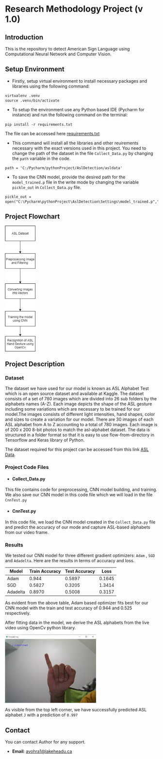 # Research Methodology Project (v 1.0)

## Introduction

This is the repository to detect American Sign Language using Computational Neural Network and Computer Vision. 

## Setup Environment

* Firstly, setup virtual environment to install necessary packages and libraries using the following command:

```
virtualenv .venv
source .venv/bin/activate
```

* To setup the environment use any Python based IDE (Pycharm for instance) and run the following command on the terminal:

`pip install -r requirements.txt`

The file can be accessed here [requirements.txt](https://github.com/aryanvohra/RM_AslDetection/blob/main/requirements.txt)


* This command will install all the libraries and other reuirements necessary with the exact versions used in this project. You need to change the path of the dataset in the file `Collect_Data.py` by changing the `path` variable in the code.

```
path = 'C:/Pycharm/pythonProject/AslDetection/asldata'
```

* To save the CNN model, provide the desired path for the `model_trained.p` file in the write mode by changing the variable `pickle_out` in `Collect_Data.py` file.

```
pickle_out = open("C:\Pycharm\pythonProject\AslDetection\Settings\model_trained.p","wb")
```

## Project Flowchart

<img src="https://github.com/aryanvohra/RM_AslDetection/blob/main/Images/CNN_Architecture.png" align="center"  width="100" />

## Project Description

### Dataset

The dataset we have used for our model is known as ASL Alphabet Test which is an open source dataset and available at Kaggle. The dataset consists of a set of 780 images which are divided into 26 sub folders by the alphabets names (A-Z). Each image depicts the shape of the ASL gesture including some variations which are necessary to be trained for our model.The images consists of different light intensities, hand shapes, color and sizes to create a variation for our model. There are 30 images of each ASL alphabet from A to Z accounting to a total of 780 images. Each image is of 200 x 200 8-bit photos to match the asl-alphabet dataset. The data is structured in a folder format so that it is easy to use flow-from-directory in Tensorflow and Keras library of Python.

The dataset required for this project can be accessed from this link [ASL Data](https://github.com/aryanvohra/RM_AslDetection/tree/main/asldata). 

### Project Code Files

* #### Collect_Data.py

This file contains code for preprocessing, CNN model building, and training. We also save our CNN model in this code file which we will load in the file `CnnTest.py`

* #### CnnTest.py

In this code file, we load the CNN model created in the `Collect_Data.py` file and predict the accuracy of our mode and capture ASL-based alphabets from our video frame.

### Results

We tested our CNN model for three different gradient optimizers: `Adam` , `SGD` and `Adadelta`. Here are the results in terms of accuracy and loss.

Model    | Train Accuracy | Test Accuracy | Loss      | 
---      | ---            | ---           | ---       |            
Adam     | 0.944          |  0.5897       | 0.1645    |       
SGD      | 0.5827         |  0.3205       | 1.3414    |         
Adadelta | 0.8970         |  0.5008       | 0.3157    |           

As evident from the above table, Adam based optimizer fits best for our CNN model with the train and test accuracy of 0.944 and 0.525 respectively.


After fitting data in the model, we derive the ASL alphabets from the live video using OpenCv python library.


<img src="https://github.com/aryanvohra/RM_AslDetection/blob/main/Images/ASL_Symbol.png" align="center"  width="300" />

As visible from the top left corner, we have successfully predicted ASL alphabet `J` with a prediction of `0.997`


## Contact

You can contact Author for any support.
* __Email__: [avohra1@lakeheadu.ca](mailto:avohra1@lakeheadu.ca?subject=[GitHub]%20Source%20Han%20Sans)



